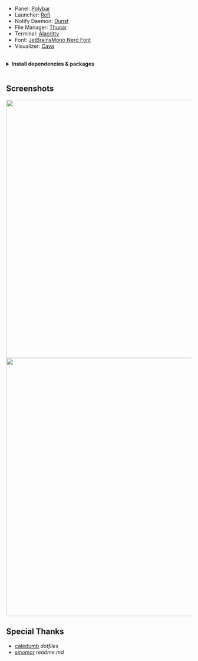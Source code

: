 <!--
<img align="right" width="60%" src="./freebsd_screenshot.png">
<img align="right" width="60%" src="./rofi_screenshot.png"> 
-->

- Panel: [Polybar](https://github.com/polybar/polybar)
- Launcher: [Rofi](https://github.com/davatorium/rofi)
- Notify Daemon: [Dunst](https://github.com/dunst-project/dunst)
- File Manager: [Thunar](https://gitlab.xfce.org/xfce/thunar)
- Terminal: [Alacritty](https://github.com/alacritty/alacritty)
- Font: [JetBrainsMono Nerd Font](https://www.nerdfonts.com/) 
- Visualizer: [Cava](https://github.com/karlstav/cava)

<br>


<details>
<summary><b>Install dependencies & packages</b></summary>
<br>

> Some dependencies / packages (not all)

```sh
alacritty zsh nerd-fonts noto polybar sysutils/py-ranger rofi dunst \
htop gdu firefox pulseaudio \
pfetch cava cowsay starfetch cbonsai tty-clock \
```

</details>
<br>
  
## Screenshots
<img src="https://imgur.com/qu50DJ1.png" width=700>
<img src="https://i.imgur.com/JNFyD9S.png" width=700>
   

## Special Thanks
- [caledumb](https://github.com/calesdumb/dotfiles) *dotfiles*
- [sinomor](https://github.com/Sinomor/dots) *readme.md*
